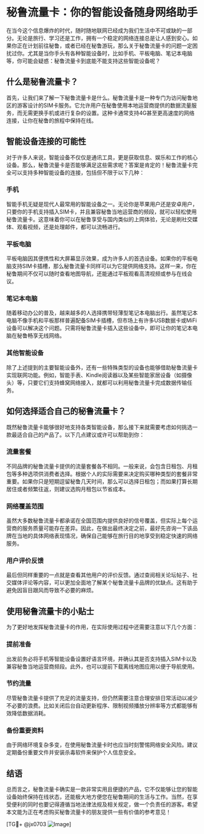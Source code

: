 # 秘鲁流量卡：你的智能设备随身网络助手

在当今这个信息爆炸的时代，随时随地联网已经成为我们生活中不可或缺的一部分。无论是旅行、学习还是工作，拥有一个稳定的网络连接总是让人感到安心。如果你正在计划前往秘鲁，或者已经在秘鲁游玩，那么关于秘鲁流量卡的问题一定困扰过你。尤其是当你手头有各种智能设备时，比如手机、平板电脑、笔记本电脑等，你可能会疑惑：秘鲁流量卡到底能不能支持这些智能设备呢？

## 什么是秘鲁流量卡？

首先，让我们来了解一下秘鲁流量卡是什么。秘鲁流量卡是一种专门为访问秘鲁地区的游客设计的SIM卡服务。它允许用户在秘鲁使用本地运营商提供的数据流量服务，而无需更换手机或进行复杂的设置。这种卡通常支持4G甚至更高速度的网络连接，让你在秘鲁的旅程中保持在线。

## 智能设备连接的可能性

对于许多人来说，智能设备不仅仅是通讯工具，更是获取信息、娱乐和工作的核心设备。那么，秘鲁流量卡是否能够满足这些需求呢？答案是肯定的！秘鲁流量卡完全可以支持多种智能设备的连接，包括但不限于以下几种：

### 手机

智能手机无疑是现代人最常用的智能设备之一。无论你是苹果用户还是安卓用户，只要你的手机支持插入SIM卡，并且兼容秘鲁当地运营商的频段，就可以轻松使用秘鲁流量卡。这意味着你可以在秘鲁享受与国内类似的上网体验，无论是刷社交媒体、观看视频，还是处理邮件，都可以流畅进行。

### 平板电脑

平板电脑因其便携性和大屏幕显示效果，成为许多人的首选设备。如果你的平板电脑支持SIM卡插槽，那么秘鲁流量卡同样可以为它提供网络支持。这样一来，你在秘鲁期间不仅可以随时查看地图导航，还能通过平板观看高清视频或参与在线会议。

### 笔记本电脑

随着移动办公的普及，越来越多的人选择携带轻薄型笔记本电脑出行。虽然笔记本电脑不像手机和平板那样普遍配备SIM卡插槽，但市场上有许多USB数据卡或MiFi设备可以解决这个问题。只需将秘鲁流量卡插入这些设备中，即可让你的笔记本电脑在秘鲁畅享无线网络。

### 其他智能设备

除了上述提到的主要智能设备外，还有一些特殊类型的设备也能够借助秘鲁流量卡实现联网功能。例如，智能手表、Kindle阅读器以及某些智能家居设备（如摄像头）等，只要它们支持蜂窝网络接入，就都可以利用秘鲁流量卡完成数据传输任务。

## 如何选择适合自己的秘鲁流量卡？

既然秘鲁流量卡能够很好地支持各类智能设备，那么接下来就需要考虑如何挑选一款最适合自己的产品了。以下几点建议或许可以帮助到你：

### 流量套餐

不同品牌的秘鲁流量卡提供的流量套餐各不相同。一般来说，会包含日租包、月租包等多种选项供消费者选择。根据个人的实际需要来决定购买哪种类型的套餐非常重要。如果你只是短期逗留秘鲁几天时间，那么可以选择日租包；而如果打算长期居住或者频繁往返，则建议选购月租包以节省成本。

### 网络覆盖范围

虽然大多数秘鲁流量卡都承诺在全国范围内提供良好的信号覆盖，但实际上每个运营商的服务质量可能存在差异。因此，在做出最终决定之前，最好先咨询一下该品牌在当地的具体网络表现情况，确保自己能够在旅行目的地享受到稳定快速的网络服务。

### 用户评价反馈

最后但同样重要的一点就是查看其他用户的评价反馈。通过查阅相关论坛帖子、社交媒体评论等内容，可以更加全面地了解某个秘鲁流量卡品牌的优缺点。这有助于避免因盲目跟风而导致不必要的麻烦。

## 使用秘鲁流量卡的小贴士

为了更好地发挥秘鲁流量卡的作用，在实际使用过程中还需要注意以下几个方面：

### 提前准备

出发前务必将手机等智能设备设置好语言环境，并确认其是否支持插入SIM卡以及兼容秘鲁当地运营商频段。此外，也可以提前下载离线地图应用以便于导航使用。

### 节约流量

尽管秘鲁流量卡提供了充足的流量支持，但仍然需要注意合理安排日常活动以减少不必要的浪费。比如关闭后台自动更新程序、限制视频播放分辨率等方式都能够有效降低数据消耗。

### 备份重要资料

由于网络环境复杂多变，在使用秘鲁流量卡时也应当时刻警惕网络安全风险。建议定期备份重要文件并安装杀毒软件来保护个人信息安全。

## 结语

总而言之，秘鲁流量卡确实是一款非常实用且便捷的产品，它不仅能够让您的智能设备始终保持在线状态，还能极大地方便您在秘鲁期间的生活与工作。当然，在享受便利的同时也要记得遵循当地法律法规及相关规定，做一个负责任的游客。希望本文能为正在考虑购买秘鲁流量卡的朋友提供一些有价值的参考意见！

[TG💪+ @jx0703 ![Image](https://github.com/user-attachments/assets/dbca1d08-cadb-493c-b0ec-ad6f7a83f270)]